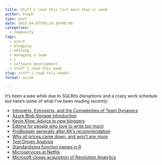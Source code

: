 ```yaml
---
title: Stuff I read this (bit more than a) week
author: Steph
type: post
date: 2015-04-07T08:24:38+00:00
categories:
  - Community
tags:
  - azure
  - blogging
  - editing
  - managing a team
  - r
  - software development
  - stuff I read this week
slug: stuff-i-read-this-week4
format: aside

---
```

It&#8217;s been a wee while due to SQLBits disruptions and a crazy work schedule but here&#8217;s some of what I&#8217;ve been reading recently:

  * <a href="https://hbr.org/2015/03/introverts-extroverts-and-the-complexities-of-team-dynamics" title="Introverts, Extroverts, and the Complexities of Team Dynamics" target="_blank">Introverts, Extroverts, and the Complexities of Team Dynamics</a>
  * <a href="http://justazure.com/azure-blob-storage-part-one-introduction/" title="Azure Blob Storage introduction" target="_blank">Azure Blob Storage introduction</a>
  * <a href="http://kevinekline.com/advice-to-new-bloggers" title="Kevin Kline: Advice to new bloggers" target="_blank">Kevin Kline: Advice to new bloggers</a>
  * <a href="http://www.problogger.net/archives/2015/03/30/editing-for-people-who-love-to-write-too-much/" title="Editing for people who love to write too much" target="_blank">Editing for people who love to write too much</a>
  * <a href="http://www.problogger.net/" title="ProBlogger generally after KK's recommendation" target="_blank">ProBlogger generally after KK&#8217;s recommendation</a>
  * <a href="http://coolstatsblog.com/2015/04/06/why-oil-prices-came-down-and-wont-anymore/" title="Why oil prices came down. and won't any more" target="_blank">Why oil prices came down. and won&#8217;t any more</a>
  * <a href="http://www.magesblog.com/2015/04/test-driven-analysis.html" title="Test Driven Analysis" target="_blank">Test Driven Analysis</a>
  * <a href="https://csgillespie.wordpress.com/2015/04/01/standardising-function-names-in-r/" title="Standardising function names in R" target="_blank">Standardising function names in R</a>
  * <a href="http://nginx.com/blog/microservices-at-netflix-architectural-best-practices/" title="Microservices at Netflix" target="_blank">Microservices at Netflix</a>
  * <a href="http://blogs.technet.com/b/machinelearning/archive/2015/04/06/microsoft-closes-acquisition-of-revolution-analytics.aspx" title="Microsoft closes acquisition of Revolution Analytics" target="_blank">Microsoft closes acquisition of Revolution Analytics</a>